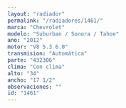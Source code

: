 ```yaml
---
layout: "radiador"
permalink: "/radiadores/1461/"
marca: "Chevrolet"
modelo: "Suburban / Sonora / Tahoe"
ano: "2012"
motor: "V8 5.3 6.0"
transmision: "Automática"
parte: "432306"
clima: "Con clima"
alto: "34"
ancho: "17 1/2"
observaciones: ""
id: "1461"
---
```


